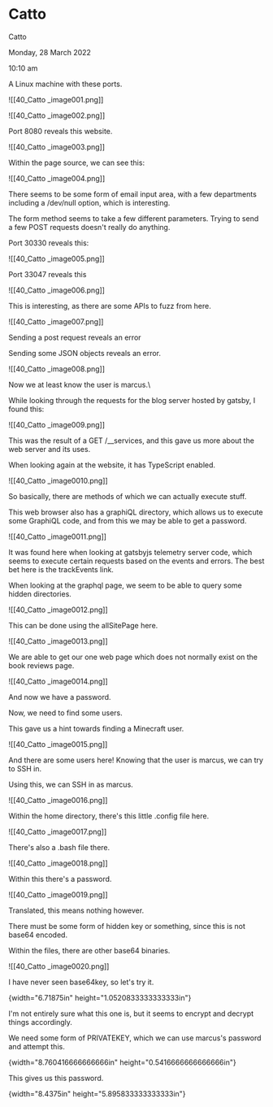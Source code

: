# Catto

Catto

Monday, 28 March 2022

10:10 am

A Linux machine with these ports.

&#x20;

!\[\[40\_Catto \_image001.png]]

&#x20;

!\[\[40\_Catto \_image002.png]]

&#x20;

Port 8080 reveals this website.

!\[\[40\_Catto \_image003.png]]

Within the page source, we can see this:

!\[\[40\_Catto \_image004.png]]

&#x20;

There seems to be some form of email input area, with a few departments including a /dev/null option, which is interesting.

&#x20;

The form method seems to take a few different parameters. Trying to send a few POST requests doesn't really do anything.

&#x20;

Port 30330 reveals this:

!\[\[40\_Catto \_image005.png]]

&#x20;

Port 33047 reveals this

!\[\[40\_Catto \_image006.png]]

&#x20;

This is interesting, as there are some APIs to fuzz from here.

!\[\[40\_Catto \_image007.png]]

Sending a post request reveals an error

&#x20;

Sending some JSON objects reveals an error.

!\[\[40\_Catto \_image008.png]]

Now we at least know the user is marcus.\


While looking through the requests for the blog server hosted by gatsby, I found this:

!\[\[40\_Catto \_image009.png]]

This was the result of a GET /\_\_services, and this gave us more about the web server and its uses.

&#x20;

When looking again at the website, it has TypeScript enabled.

&#x20;

!\[\[40\_Catto \_image0010.png]]

&#x20;

So basically, there are methods of which we can actually execute stuff.

This web browser also has a graphiQL directory, which allows us to execute some GraphiQL code, and from this we may be able to get a password.

!\[\[40\_Catto \_image0011.png]]

It was found here when looking at gatsbyjs telemetry server code, which seems to execute certain requests based on the events and errors. The best bet here is the trackEvents link.

&#x20;

When looking at the graphql page, we seem to be able to query some hidden directories.

!\[\[40\_Catto \_image0012.png]]

&#x20;

This can be done using the allSitePage here.

&#x20;

!\[\[40\_Catto \_image0013.png]]

We are able to get our one web page which does not normally exist on the book reviews page.

&#x20;

!\[\[40\_Catto \_image0014.png]]

And now we have a password.

&#x20;

Now, we need to find some users.

This gave us a hint towards finding a Minecraft user.

!\[\[40\_Catto \_image0015.png]]

&#x20;

And there are some users here! Knowing that the user is marcus, we can try to SSH in.

&#x20;

Using this, we can SSH in as marcus.

!\[\[40\_Catto \_image0016.png]]

&#x20;

Within the home directory, there's this little .config file here.

&#x20;

!\[\[40\_Catto \_image0017.png]]

There's also a .bash file there.

&#x20;

!\[\[40\_Catto \_image0018.png]]

&#x20;

Within this there's a password.

!\[\[40\_Catto \_image0019.png]]

Translated, this means nothing however.

&#x20;

There must be some form of hidden key or something, since this is not base64 encoded.

Within the files, there are other base64 binaries.

&#x20;

!\[\[40\_Catto \_image0020.png]]

I have never seen base64key, so let's try it.

&#x20;

{width="6.71875in" height="1.0520833333333333in"}

I'm not entirely sure what this one is, but it seems to encrypt and decrypt things accordingly.

We need some form of PRIVATEKEY, which we can use marcus's password and attempt this.

&#x20;

{width="8.760416666666666in" height="0.5416666666666666in"}

This gives us this password.

&#x20;

{width="8.4375in" height="5.895833333333333in"}

&#x20;

&#x20;
